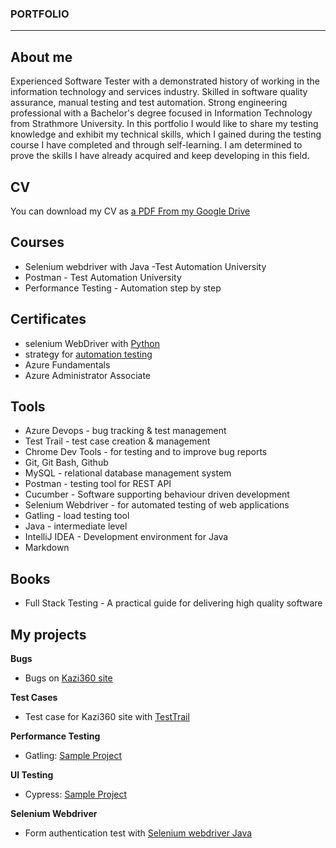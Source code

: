 ### PORTFOLIO
--------------------------------------------------------
## About me

Experienced Software Tester with a demonstrated history of working in the information technology and services industry. Skilled in software quality assurance, manual testing and test automation. Strong engineering professional with a Bachelor's degree focused in Information Technology from Strathmore University.
In this portfolio I would like to share my testing knowledge and exhibit my technical skills, which I gained during the testing course I have completed and through self-learning. I am determined to prove the skills I have already acquired and keep developing in this field. 

## CV

You can download my CV as [a PDF From my Google Drive](https://drive.google.com/file/d/1J2Wc7dWOZObxhNgWKs1T1ayiMKfUbQfP/view?usp=sharing)

## Courses

- Selenium webdriver with Java -Test Automation University
- Postman - Test Automation University
- Performance Testing - Automation step by step

## Certificates

- selenium WebDriver with [Python](https://testautomationu.applitools.com/certificate/?id=3a302557)
- strategy for [automation testing](https://testautomationu.applitools.com/certificate/?id=45f04042)
- Azure Fundamentals
- Azure Administrator Associate

## Tools

- Azure Devops - bug tracking & test management
- Test Trail - test case creation & management
- Chrome Dev Tools - for testing and to improve bug reports
- Git, Git Bash, Github
- MySQL - relational database management system
- Postman - testing tool for REST API
- Cucumber - Software supporting behaviour driven development
- Selenium Webdriver - for automated testing of web applications
- Gatling - load testing tool
- Java - intermediate level
- IntelliJ IDEA - Development environment for Java
- Markdown

## Books

- Full Stack Testing - A practical guide for delivering high quality software


## My projects

**Bugs**
- Bugs on [Kazi360 site](https://drive.google.com/file/d/1s3BprZB-t4-Upoio2HS33yfWR8j63U6v/view?usp=sharing)

**Test Cases**
- Test case for Kazi360 site with [TestTrail](https://drive.google.com/file/d/1WK4K7IYtYdRzV7M2hd5UkGIX95ULcdGu/view?usp=sharing)

**Performance Testing**
- Gatling: [Sample Project](https://github.com/lindamukami/computer-database-gatling-project)

**UI Testing**
- Cypress: [Sample Project](https://github.com/lindamukami/TodoMVC-cypress-project)

**Selenium Webdriver**
- Form authentication test with [Selenium webdriver Java](https://github.com/lindamukami/Selenium-webdriver)

